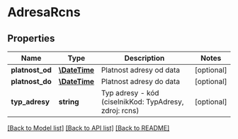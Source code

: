 # AdresaRcns

## Properties
Name | Type | Description | Notes
------------ | ------------- | ------------- | -------------
**platnost_od** | [**\DateTime**](\DateTime.md) | Platnost adresy od data | [optional] 
**platnost_do** | [**\DateTime**](\DateTime.md) | Platnost adresy do data | [optional] 
**typ_adresy** | **string** | Typ adresy  - kód (ciselnikKod: TypAdresy, zdroj: rcns) | [optional] 

[[Back to Model list]](../../README.md#documentation-for-models) [[Back to API list]](../../README.md#documentation-for-api-endpoints) [[Back to README]](../../README.md)

